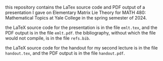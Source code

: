 this repository contains the LaTex source code and PDF output of a presentation I gave on Elementary Matrix Lie Theory for MATH 480: Mathematical Topics at Yale College in the spring semester of 2024.

the LaTeX source code for the presentation is in the file `emlt.tex`, and the PDF output is in the file `emlt.pdf`. the bibliography, without which the file would not compile, is in the file `refs.bib`.

the LaTeX source code for the handout for my second lecture is in the file `handout.tex`, and the PDF output is in the file `handout.pdf`.